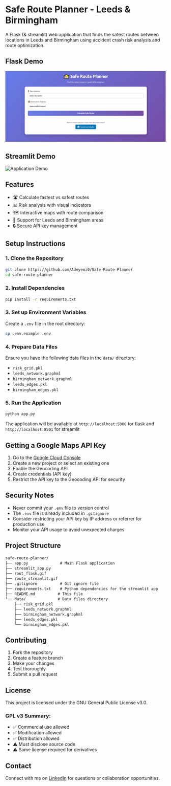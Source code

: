 # Safe Route Planner - Leeds & Birmingham

A Flask (& streamlit) web application that finds the safest routes between locations in Leeds and Birmingham using accident crash risk analysis and route optimization.

## Flask Demo
![Route Planning Demo](rout_flask.gif)

## Streamlit Demo
![Application Demo](route_streamlit.gif)

## Features

- 🛣️ Calculate fastest vs safest routes
- 📊 Risk analysis with visual indicators
- 🗺️ Interactive maps with route comparison
- 📍 Support for Leeds and Birmingham areas
- 🔒 Secure API key management

## Setup Instructions

### 1. Clone the Repository

```bash
git clone https://github.com/Adeyemi0/Safe-Route-Planner
cd safe-route-planner
```

### 2. Install Dependencies

```bash
pip install -r requirements.txt
```

### 3. Set up Environment Variables

Create a `.env` file in the root directory:

```bash
cp .env.example .env
```


### 4. Prepare Data Files

Ensure you have the following data files in the `data/` directory:
- `risk_grid.pkl`
- `leeds_network.graphml`
- `birmingham_network.graphml`
- `leeds_edges.pkl`
- `birmingham_edges.pkl`

### 5. Run the Application

```bash
python app.py
```

The application will be available at `http://localhost:5000` for flask and `http://localhost:8501` for streamlit

## Getting a Google Maps API Key

1. Go to the [Google Cloud Console](https://console.cloud.google.com/)
2. Create a new project or select an existing one
3. Enable the Geocoding API
4. Create credentials (API key)
5. Restrict the API key to the Geocoding API for security

## Security Notes

- Never commit your `.env` file to version control
- The `.env` file is already included in `.gitignore`
- Consider restricting your API key by IP address or referrer for production use
- Monitor your API usage to avoid unexpected charges

## Project Structure

```
safe-route-planner/
├── app.py              # Main Flask application
├── streamlit_app.py
├── rout_flask.gif
├── route_streamlit.gif 
├── .gitignore          # Git ignore file
├── requirements.txt    # Python dependencies for the streamlit app
├── README.md          # This file
└── data/              # Data files directory
    ├── risk_grid.pkl
    ├── leeds_network.graphml
    ├── birmingham_network.graphml
    ├── leeds_edges.pkl
    └── birmingham_edges.pkl
```

## Contributing

1. Fork the repository
2. Create a feature branch
3. Make your changes
4. Test thoroughly
5. Submit a pull request

## License

This project is licensed under the GNU General Public License v3.0.

### GPL v3 Summary:
- ✅ Commercial use allowed
- ✅ Modification allowed
- ✅ Distribution allowed
- ⚠️ Must disclose source code
- ⚠️ Same license required for derivatives


## Contact

Connect with me on [LinkedIn](https://www.linkedin.com/in/adediran-adeyemi-17103b114/) for questions or collaboration opportunities.
